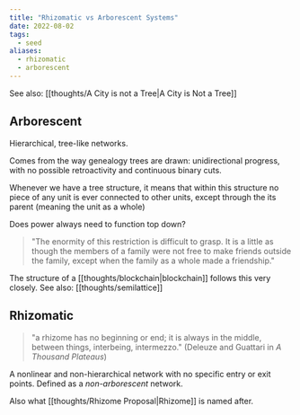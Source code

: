 ```yaml
---
title: "Rhizomatic vs Arborescent Systems"
date: 2022-08-02
tags:
  - seed
aliases:
  - rhizomatic
  - arborescent
---
```


See also: [[thoughts/A City is not a Tree|A City is Not a Tree]]

## Arborescent

Hierarchical, tree-like networks.

Comes from the way genealogy trees are drawn: unidirectional progress, with no possible retroactivity and continuous binary cuts.

Whenever we have a tree structure, it means that within this structure no piece of any unit is ever connected to other units, except through the its parent (meaning the unit as a whole)

Does power always need to function top down?

> "The enormity of this restriction is difficult to grasp. It is a little as though the members of a family were not free to make friends outside the family, except when the family as a whole made a friendship."

The structure of a [[thoughts/blockchain|blockchain]] follows this very closely. See also: [[thoughts/semilattice]]

## Rhizomatic

> "a rhizome has no beginning or end; it is always in the middle, between things, interbeing, intermezzo." (Deleuze and Guattari in _A Thousand Plateaus_)

A nonlinear and non-hierarchical network with no specific entry or exit points. Defined as a _non-arborescent_ network.

Also what [[thoughts/Rhizome Proposal|Rhizome]] is named after.
